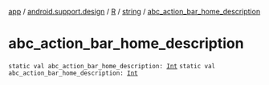 [app](../../../index.md) / [android.support.design](../../index.md) / [R](../index.md) / [string](index.md) / [abc_action_bar_home_description](./abc_action_bar_home_description.md)

# abc_action_bar_home_description

`static val abc_action_bar_home_description: `[`Int`](https://kotlinlang.org/api/latest/jvm/stdlib/kotlin/-int/index.html)
`static val abc_action_bar_home_description: `[`Int`](https://kotlinlang.org/api/latest/jvm/stdlib/kotlin/-int/index.html)